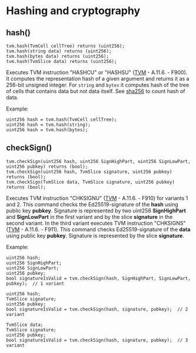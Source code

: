 # Hashing and cryptography

## hash()

```solidity
tvm.hash(TvmCell cellTree) returns (uint256);
tvm.hash(string data) returns (uint256);
tvm.hash(bytes data) returns (uint256);
tvm.hash(TvmSlice data) returns (uint256);
```

Executes TVM instruction "HASHCU" or "HASHSU" ([TVM](https://broxus.gitbook.io/threaded-virtual-machine/) - A.11.6. - F900). It computes the representation hash of a given argument and returns it as a 256-bit unsigned integer. For `string` and `bytes` it computes hash of the tree of cells that contains data but not data itself. See [sha256](sha256.md) to count hash of data.

Example:

```solidity
uint256 hash = tvm.hash(TvmCell cellTree);
uint256 hash = tvm.hash(string);
uint256 hash = tvm.hash(bytes);
```

## checkSign()

```solidity
tvm.checkSign(uint256 hash, uint256 SignHighPart, uint256 SignLowPart, uint256 pubkey) returns (bool);
tvm.checkSign(uint256 hash, TvmSlice signature, uint256 pubkey) returns (bool);
tvm.checkSign(TvmSlice data, TvmSlice signature, uint256 pubkey) returns (bool);
```

Executes TVM instruction "CHKSIGNU" ([TVM](https://broxus.gitbook.io/threaded-virtual-machine/) - A.11.6. - F910) for variants 1 and 2. This command checks the Ed25519-signature of the **hash** using public key **pubkey**. Signature is represented by two uint256 **SignHighPart** and **SignLowPart** in the first variant and by the slice **signature** in the second variant. In the third variant executes TVM instruction "CHKSIGNS" ([TVM](https://broxus.gitbook.io/threaded-virtual-machine/) - A.11.6. - F911). This command checks Ed25519-signature of the **data** using public key **pubkey**. Signature is represented by the slice **signature**.

Example:

```solidity
uint256 hash;
uint256 SignHighPart;
uint256 SignLowPart;
uint256 pubkey;
bool signatureIsValid = tvm.checkSign(hash, SignHighPart, SignLowPart, pubkey);  // 1 variant

uint256 hash;
TvmSlice signature;
uint256 pubkey;
bool signatureIsValid = tvm.checkSign(hash, signature, pubkey);  // 2 variant

TvmSlice data;
TvmSlice signature;
uint256 pubkey;
bool signatureIsValid = tvm.checkSign(hash, signature, pubkey);  // 3 variant
```
